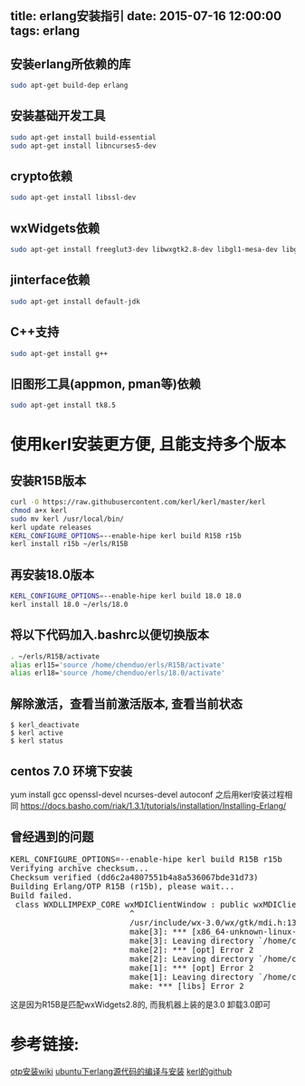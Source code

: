 title: erlang安装指引
date: 2015-07-16 12:00:00
tags: erlang
---
## 安装erlang所依赖的库
```bash
sudo apt-get build-dep erlang
```
<!--more-->
## 安装基础开发工具
```bash
sudo apt-get install build-essential
sudo apt-get install libncurses5-dev
```

## crypto依赖
```bash
sudo apt-get install libssl-dev
```
## wxWidgets依赖
```bash
sudo apt-get install freeglut3-dev libwxgtk2.8-dev libgl1-mesa-dev libglu1-mesa-dev libpng3
```
## jinterface依赖
```bash
sudo apt-get install default-jdk
```
## C++支持
```bash
sudo apt-get install g++
```
## 旧图形工具(appmon, pman等)依赖
```bash
sudo apt-get install tk8.5
```

# 使用kerl安装更方便, 且能支持多个版本
## 安装R15B版本
```bash
curl -O https://raw.githubusercontent.com/kerl/kerl/master/kerl
chmod a+x kerl
sudo mv kerl /usr/local/bin/
kerl update releases
KERL_CONFIGURE_OPTIONS=--enable-hipe kerl build R15B r15b
kerl install r15b ~/erls/R15B
```
## 再安装18.0版本
```bash
KERL_CONFIGURE_OPTIONS=--enable-hipe kerl build 18.0 18.0
kerl install 18.0 ~/erls/18.0
```
## 将以下代码加入.bashrc以便切换版本
```bash
. ~/erls/R15B/activate
alias erl15='source /home/chenduo/erls/R15B/activate'
alias erl18='source /home/chenduo/erls/18.0/activate'
```

## 解除激活，查看当前激活版本, 查看当前状态
```
$ kerl_deactivate
$ kerl active
$ kerl status
```

## centos 7.0 环境下安装
yum install gcc openssl-devel ncurses-devel autoconf
之后用kerl安装过程相同
https://docs.basho.com/riak/1.3.1/tutorials/installation/Installing-Erlang/


## 曾经遇到的问题
<pre>
KERL_CONFIGURE_OPTIONS=--enable-hipe kerl build R15B r15b
Verifying archive checksum...
Checksum verified (dd6c2a4807551b4a8a536067bde31d73)
Building Erlang/OTP R15B (r15b), please wait...
Build failed.
 class WXDLLIMPEXP_CORE wxMDIClientWindow : public wxMDIClientWindowBase
                         ^
                         /usr/include/wx-3.0/wx/gtk/mdi.h:138:24: note:   candidate expects 1 argument, 2 provided
                         make[3]: *** [x86_64-unknown-linux-gnu/wxePrintout.o] Error 1
                         make[3]: Leaving directory `/home/chenduo/.kerl/builds/r15b/otp_src_R15B/lib/wx/c_src'
                         make[2]: *** [opt] Error 2
                         make[2]: Leaving directory `/home/chenduo/.kerl/builds/r15b/otp_src_R15B/lib/wx'
                         make[1]: *** [opt] Error 2
                         make[1]: Leaving directory `/home/chenduo/.kerl/builds/r15b/otp_src_R15B/lib'
                         make: *** [libs] Error 2
</pre>
这是因为R15B是匹配wxWidgets2.8的, 而我机器上装的是3.0
卸载3.0即可

# 参考链接:
[otp安装wiki][1]
[ubuntu下erlang源代码的编译与安装][2]
[kerl的github][3]

  [1]: https://github.com/erlang/otp/wiki/Installation
  [2]: http://cryolite.iteye.com/blog/356419
  [3]: https://github.com/yrashk/kerl

